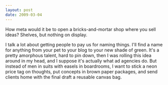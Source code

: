 ```yaml
---
layout: post
date: 2009-03-04
--- 
```


How meta would it be to open a bricks-and-mortar shop where you sell ideas? Shelves, but nothing on display.

I talk a lot about getting people to pay us for naming things. I'll find a name for anything from your pet to your blog to your new shade of green. It's a pretty amorphous talent, hard to pin down, then I was rolling this idea around in my head, and I suppose it's actually what ad agencies do. But instead of men in suits with easels in boardrooms, I want to stick a neon price tag on thoughts, put concepts in brown paper packages, and send clients home with the final draft a reusable canvas bag.
